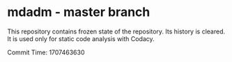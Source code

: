 # mdadm - master branch

This repository contains frozen state of the repository.
Its history is cleared. It is used only for static code
analysis with Codacy.

Commit Time: 1707463630